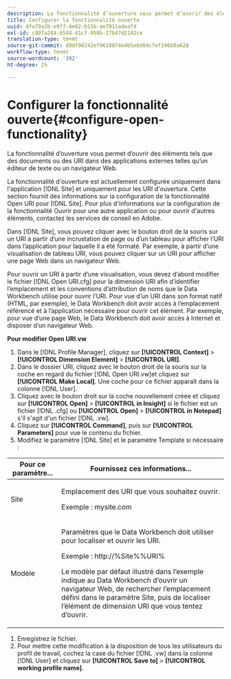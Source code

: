 ```yaml
---
description: La fonctionnalité d’ouverture vous permet d’ouvrir des éléments tels que des documents ou des URI dans des applications externes telles qu’un éditeur de texte ou un navigateur Web.
title: Configurer la fonctionnalité ouverte
uuid: dfa79a2b-e9ff-4e62-b15b-ae7911adeafd
exl-id: c807a284-b544-41cf-958b-27b47d2142ce
translation-type: tm+mt
source-git-commit: d9df90242ef96188f4e4b5e6d04cfef196b0a628
workflow-type: tm+mt
source-wordcount: '392'
ht-degree: 2%

---
```


# Configurer la fonctionnalité ouverte{#configure-open-functionality}

La fonctionnalité d’ouverture vous permet d’ouvrir des éléments tels que des documents ou des URI dans des applications externes telles qu’un éditeur de texte ou un navigateur Web.

La fonctionnalité d&#39;ouverture est actuellement configurée uniquement dans l&#39;application [!DNL Site] et uniquement pour les URI d&#39;ouverture. Cette section fournit des informations sur la configuration de la fonctionnalité Open URI pour [!DNL Site]. Pour plus d&#39;informations sur la configuration de la fonctionnalité Ouvrir pour une autre application ou pour ouvrir d&#39;autres éléments, contactez les services de conseil en Adobe.

Dans [!DNL Site], vous pouvez cliquer avec le bouton droit de la souris sur un URI à partir d’une incrustation de page ou d’un tableau pour afficher l’URI dans l’application pour laquelle il a été formaté. Par exemple, à partir d’une visualisation de tableau URI, vous pouvez cliquer sur un URI pour afficher une page Web dans un navigateur Web.

Pour ouvrir un URI à partir d’une visualisation, vous devez d’abord modifier le fichier [!DNL Open URI.cfg] pour la dimension URI afin d’identifier l’emplacement et les conventions d’attribution de noms que le Data Workbench utilise pour ouvrir l’URI. Pour vue d’un URI dans son format natif (HTML, par exemple), le Data Workbench doit avoir accès à l’emplacement référencé et à l’application nécessaire pour ouvrir cet élément. Par exemple, pour vue d’une page Web, le Data Workbench doit avoir accès à Internet et disposer d’un navigateur Web.

**Pour modifier Open URI.vw**

1. Dans le [!DNL Profile Manager], cliquez sur **[!UICONTROL Context]** > **[!UICONTROL Dimension Element]** > **[!UICONTROL URI]**.
1. Dans le dossier URI, cliquez avec le bouton droit de la souris sur la coche en regard du fichier [!DNL Open URI.vw]et cliquez sur **[!UICONTROL Make Local]**. Une coche pour ce fichier apparaît dans la colonne [!DNL User].
1. Cliquez avec le bouton droit sur la coche nouvellement créée et cliquez sur **[!UICONTROL Open]** > **[!UICONTROL in Insight]** si le fichier est un fichier [!DNL .cfg] ou **[!UICONTROL Open]** > **[!UICONTROL in Notepad]** s&#39;il s&#39;agit d&#39;un fichier [!DNL .vw].
1. Cliquez sur **[!UICONTROL Command]**, puis sur **[!UICONTROL Parameters]** pour vue le contenu du fichier.
1. Modifiez le paramètre [!DNL Site] et le paramètre Template si nécessaire :

<table id="table_CDB316DB271F476AB9F9B557B86AFD25"> 
 <thead> 
  <tr> 
   <th colname="col1" class="entry"> Pour ce paramètre... </th> 
   <th colname="col2" class="entry"> Fournissez ces informations... </th> 
  </tr>
 </thead>
 <tbody> 
  <tr> 
   <td colname="col1"> <p>Site </p> </td> 
   <td colname="col2"> <p>Emplacement des URI que vous souhaitez ouvrir. </p> <p>Exemple : mysite.com </p> </td> 
  </tr> 
  <tr> 
   <td colname="col1"> <p>Modèle </p> </td> 
   <td colname="col2"> <p>Paramètres que le Data Workbench doit utiliser pour localiser et ouvrir les URI. </p> <p>Exemple : <span class="filepath"> http://%Site%%URI%</span> </p> <p>Le modèle par défaut illustré dans l’exemple indique au Data Workbench d’ouvrir un navigateur Web, de rechercher l’emplacement défini dans le paramètre <span class="wintitle"> Site</span>, puis de localiser l’élément de dimension URI que vous tentez d’ouvrir. </p> </td> 
  </tr> 
 </tbody> 
</table>

1. Enregistrez le fichier.
1. Pour mettre cette modification à la disposition de tous les utilisateurs du profil de travail, cochez la case du fichier [!DNL .vw] dans la colonne [!DNL User] et cliquez sur **[!UICONTROL Save to]** > **[!UICONTROL working profile name]**.
